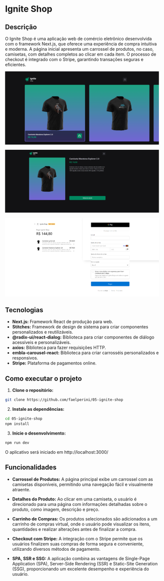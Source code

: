 # Ignite Shop

## Descrição

O Ignite Shop é uma aplicação web de comércio eletrônico desenvolvida com o framework Next.js, que oferece uma experiência de compra intuitiva e moderna. A página inicial apresenta um carrossel de produtos, no caso, camisetas, com detalhes completos ao clicar em cada item. O processo de checkout é integrado com o Stripe, garantindo transações seguras e eficientes.

![Tela inicial do aplicativo](public/ignite-shop-1.png)

![Tela inicial do aplicativo](public/ignite-shop-2.png)

![Tela inicial do aplicativo](public/ignite-shop-3.png)

## Tecnologias

* **Next.js:** Framework React de produção para web.
* **Stitches:** Framework de design de sistema para criar componentes personalizados e reutilizáveis.
* **@radix-ui/react-dialog:** Biblioteca para criar componentes de diálogo acessíveis e personalizáveis.
* **axios:** Biblioteca para fazer requisições HTTP.
* **embla-carousel-react:** Biblioteca para criar carrosséis personalizados e responsivos.
* **Stripe:** Plataforma de pagamentos online.


## Como executar o projeto

1. **Clone o repositório:**
  ```bash
  git clone https://github.com/faelperini/05-ignite-shop
  ```

2. **Instale as dependências:**
  ```bash
  cd 05-ignite-shop
  npm install
  ```

3. **Inicie o desenvolvimento:**
  ```bash
  npm run dev
  ```

O aplicativo será iniciado em http://localhost:3000/

## Funcionalidades

* **Carrossel de Produtos:** A página principal exibe um carrossel com as camisetas disponíveis, permitindo uma navegação fácil e visualmente atraente.

* **Detalhes do Produto:** Ao clicar em uma camiseta, o usuário é direcionado para uma página com informações detalhadas sobre o produto, como imagem, descrição e preço.

* **Carrinho de Compras:** Os produtos selecionados são adicionados a um carrinho de compras virtual, onde o usuário pode visualizar os itens, quantidades e realizar alterações antes de finalizar a compra.

* **Checkout com Stripe:** A integração com o Stripe permite que os usuários finalizem suas compras de forma segura e conveniente, utilizando diversos métodos de pagamento.

* **SPA, SSR e SSG:** A aplicação combina as vantagens de Single-Page Application (SPA), Server-Side Rendering (SSR) e Static-Site Generation (SSG), proporcionando um excelente desempenho e experiência do usuário.

